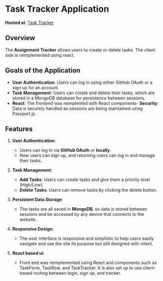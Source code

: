 # Task Tracker Application

**Hosted at**: [Task Tracker](https://a4-yourname.glitch.me)

## Overview

The **Assignment Tracker** allows users to create or delete tasks. The client side is reimplemented using react. 
## Goals of the Application

- **User Authentication**: Users can log in using either GitHub OAuth or a sign up for an account.
- **Task Management**: Users can create and delete their tasks, which are stored in a MongoDB database for persistence between sessions.
- **React**: The frontend was reimplented with React components- **Security**: Data is securely handled as sessions are being maintained using Passport.js.

## Features

1. **User Authentication**:

   - Users can log in via **GitHub OAuth** or **locally**.
   - New users can sign up, and returning users can log in and manage their tasks.

2. **Task Management**:

   - **Add Tasks**: Users can create tasks and give them a priority level (High/Low).
    - **Delete Tasks**: Users can remove tasks by clicking the delete button.

3. **Persistent Data Storage**:

   - The tasks are all saved in **MongoDB**, so data is stored between sessions and be accessed by any device that connects to the website.

4. **Responsive Design**:
   - The user interface is responsive and simplistic to help users easily navigate and use the site its purpose but still designed with intent.

5. **React based ui**:
   - Front end was reimplemented using React and components such as TaskForm, TaskRow, and TaskTracker. It is also set up to use client-based routing 
   between login, sign up, and tracker.
